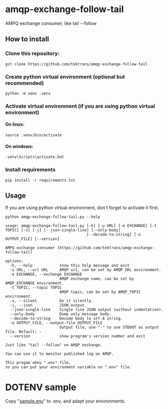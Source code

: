 # amqp-exchange-follow-tail
AMPQ exchange consumer, like tail --follow

## How to install

### Clone this repository:
```shell
git clone https://github.com/tektrans/amqp-exchange-follow-tail
```

### Create python virtual environment (optional but recommended)
```shell
python -m venv .venv
```

### Activate virtual environment (if you are using python virtual environment)
#### On linux:
```shell
source .venv/bin/activate
```

#### On windows:
```shell
.venv\Scripts\activate.bat
```

### Install requirements
```shell
pip install -r requirements.txt
```

## Usage
If you are using python virtual environment, don't forget to activate it first.

```shell
python amqp-exchange-follow-tail.py --help
```

```
usage: amqp-exchange-follow-tail.py [-h] [-u URL] [-e EXCHANGE] [-t TOPIC] [-s] [-j] [--json-single-line] [--only-body]
                                    [--decode-to-string] [-o OUTPUT_FILE] [--version]

AMPQ exchange consumer (https://github.com/tektrans/amqp-exchange-follow-tail)

options:
  -h, --help            show this help message and exit
  -u URL, --url URL     AMQP url, can be set by AMQP_URL environment.
  -e EXCHANGE, --exchange EXCHANGE
                        AMQP exchange name, can be set by AMQP_EXCHANGE environment.
  -t TOPIC, --topic TOPIC
                        AMQP topic, can be set by AMQP_TOPIC environment.
  -s, --silent          Do it silently.
  -j, --json            JSON output.
  --json-single-line    Single line JSON output (without indentation).
  --only-body           Dump only message body.
  --decode-to-string    Decode body to utf-8 string.
  -o OUTPUT_FILE, --output-file OUTPUT_FILE
                        Output file, use "-" to use STDOUT as output file. Default: -
  --version             show program's version number and exit

Just like "tail --follow" on AMQP exchange.

You can use it to monitor published log on AMQP.

This progam obey ".env" file,
so you can put your environment variable on ".env" file.
```

# DOTENV sample
Copy "[sample.env](sample.env)" to .env, and adapt your environments.

